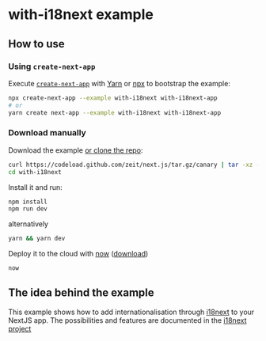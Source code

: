 
# with-i18next example

## How to use

### Using `create-next-app`

Execute [`create-next-app`](https://github.com/segmentio/create-next-app) with [Yarn](https://yarnpkg.com/lang/en/docs/cli/create/) or [npx](https://github.com/zkat/npx#readme) to bootstrap the example:

```bash
npx create-next-app --example with-i18next with-i18next-app
# or
yarn create next-app --example with-i18next with-i18next-app
```

### Download manually

Download the example [or clone the repo](https://github.com/zeit/next.js):

```bash
curl https://codeload.github.com/zeit/next.js/tar.gz/canary | tar -xz --strip=2 next.js-canary/examples/with-i18next
cd with-i18next
```

Install it and run:

```bash
npm install
npm run dev
```

alternatively
```bash
yarn && yarn dev
```

Deploy it to the cloud with [now](https://zeit.co/now) ([download](https://zeit.co/download))

```bash
now
```

## The idea behind the example

This example shows how to add internationalisation through [i18next](https://github.com/i18next/i18next) to your NextJS app. The possibilities and features are documented in the [i18next project](http://i18next.com/translate/)
